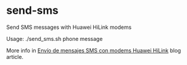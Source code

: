 # send-sms
Send SMS messages with Huawei HiLink modems

Usage: ./send_sms.sh phone message

More info in <a href="https://www.cuadernoinformatica.com/2023/11/envio-de-mensajes-sms-con-modems-huawei-hilink.html">Envío de mensajes SMS con modems Huawei HiLink</a> blog article.
